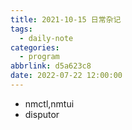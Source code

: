 ```yaml
---
title: 2021-10-15 日常杂记
tags:
  - daily-note
categories:
  - program
abbrlink: d5a623c8
date: 2022-07-22 12:00:00
---
```


- nmctl,nmtui
- disputor